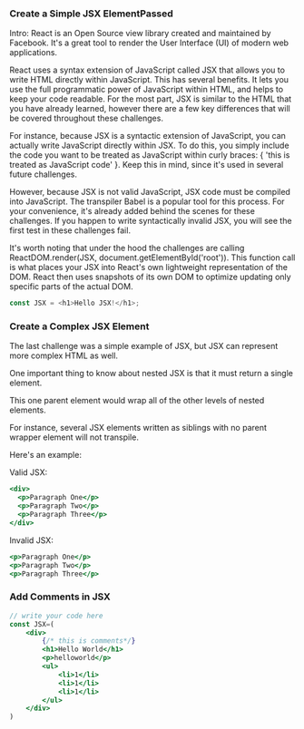 ### Create a Simple JSX ElementPassed
Intro: React is an Open Source view library created and maintained by Facebook. It's a great tool to render the User Interface (UI) of modern web applications.  

React uses a syntax extension of JavaScript called JSX that allows you to write HTML directly within JavaScript. This has several benefits. It lets you use the full programmatic power of JavaScript within HTML, and helps to keep your code readable. For the most part, JSX is similar to the HTML that you have already learned, however there are a few key differences that will be covered throughout these challenges.  

For instance, because JSX is a syntactic extension of JavaScript, you can actually write JavaScript directly within JSX. To do this, you simply include the code you want to be treated as JavaScript within curly braces: { 'this is treated as JavaScript code' }. Keep this in mind, since it's used in several future challenges.  

However, because JSX is not valid JavaScript, JSX code must be compiled into JavaScript. The transpiler Babel is a popular tool for this process. For your convenience, it's already added behind the scenes for these challenges. If you happen to write syntactically invalid JSX, you will see the first test in these challenges fail.  

It's worth noting that under the hood the challenges are calling ReactDOM.render(JSX, document.getElementById('root')). This function call is what places your JSX into React's own lightweight representation of the DOM. React then uses snapshots of its own DOM to optimize updating only specific parts of the actual DOM.  
```js
const JSX = <h1>Hello JSX!</h1>;
```
### Create a Complex JSX Element
The last challenge was a simple example of JSX, but JSX can represent more complex HTML as well.

One important thing to know about nested JSX is that it must return a single element.

This one parent element would wrap all of the other levels of nested elements.

For instance, several JSX elements written as siblings with no parent wrapper element will not transpile.

Here's an example:

Valid JSX:
```jsx
<div>
  <p>Paragraph One</p>
  <p>Paragraph Two</p>
  <p>Paragraph Three</p>
</div>
```
Invalid JSX:
```jsx
<p>Paragraph One</p>
<p>Paragraph Two</p>
<p>Paragraph Three</p>
```
### Add Comments in JSX
```jsx
// write your code here
const JSX=(
    <div>
        {/* this is comments*/}
        <h1>Hello World</h1>
        <p>helloworld</p>
        <ul>
            <li>1</li>
            <li>1</li>
            <li>1</li>
        </ul>
    </div>
)
```
